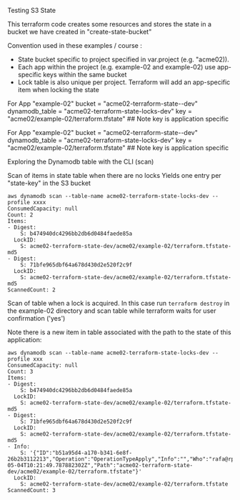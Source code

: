 Testing S3 State

This terraform code creates some resources and stores the state in a bucket we have created in "create-state-bucket"

Convention used in these examples / course :
- State bucket specific to project specified in var.project (e.g. "acme02)).
- Each app within the project (e.g. example-02 and example-02) use app-specific keys within the same bucket
- Lock table is also unique per project.  Terraform will add an app-specific item when locking the state

For App  "example-02"
    bucket         = "acme02-terraform-state-<acctnumber>-dev"           
    dynamodb_table = "acme02-terraform-state-locks-dev"
    key            = "acme02/example-02/terraform.tfstate"  ## Note key is application specific

For App  "example-02"
    bucket         = "acme02-terraform-state-<acctnumber>-dev"           
    dynamodb_table = "acme02-terraform-state-locks-dev"
    key            = "acme02/example-02/terraform.tfstate"  ## Note key is application specific


Exploring the Dynamodb table with the CLI (scan)

Scan of items in state table when there are no locks
Yields one entry per "state-key" in the S3 bucket

```
aws dynamodb scan --table-name acme02-terraform-state-locks-dev --profile xxxx
ConsumedCapacity: null
Count: 2
Items:
- Digest:
    S: b474940dc4296bb2db6d0484faede85a
  LockID:
    S: acme02-terraform-state-dev/acme02/example-02/terraform.tfstate-md5
- Digest:
    S: 71bfe965dbf64a678d430d2e520f2c9f
  LockID:
    S: acme02-terraform-state-dev/acme02/example-02/terraform.tfstate-md5
ScannedCount: 2
```

Scan of table when a lock is acquired.  In this case run `terraform destroy` in the example-02 directory and scan table while terraform waits for user confirmation ('yes')

Note there is a new item in table associated with the path to the state of this application:
```
aws dynamodb scan --table-name acme02-terraform-state-locks-dev --profile xxx
ConsumedCapacity: null
Count: 3
Items:
- Digest:
    S: b474940dc4296bb2db6d0484faede85a
  LockID:
    S: acme02-terraform-state-dev/acme02/example-02/terraform.tfstate-md5
- Digest:
    S: 71bfe965dbf64a678d430d2e520f2c9f
  LockID:
    S: acme02-terraform-state-dev/acme02/example-02/terraform.tfstate-md5
- Info:
    S: '{"ID":"b51a95d4-a170-b341-6e8f-26b2b3112213","Operation":"OperationTypeApply","Info":"","Who":"rafa@rp3","Version":"1.1.7","Created":"2022-05-04T10:21:49.787882302Z","Path":"acme02-terraform-state-dev/acme02/example-02/terraform.tfstate"}'
  LockID:
    S: acme02-terraform-state-dev/acme02/example-02/terraform.tfstate
ScannedCount: 3

```

